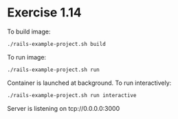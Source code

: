 # Exercise 1.14

To build image:

```bash
./rails-example-project.sh build
```

To run image:

```bash
./rails-example-project.sh run
```

Container is launched at background. To run interactively:

```bash
./rails-example-project.sh run interactive
```

Server is listening on tcp://0.0.0.0:3000
